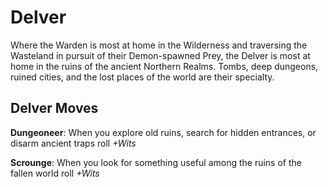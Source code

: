 # Delver
Where the Warden is most at home in the Wilderness and traversing the Wasteland in pursuit of their Demon-spawned Prey, the Delver is most at home in the ruins of the ancient Northern Realms. Tombs, deep dungeons, ruined cities, and the lost places of the world are their specialty.

## Delver Moves
**Dungeoneer**: When you explore old ruins, search for hidden entrances, or disarm ancient traps roll *+Wits*

**Scrounge**: When you look for something useful among the ruins of the fallen world roll *+Wits*
